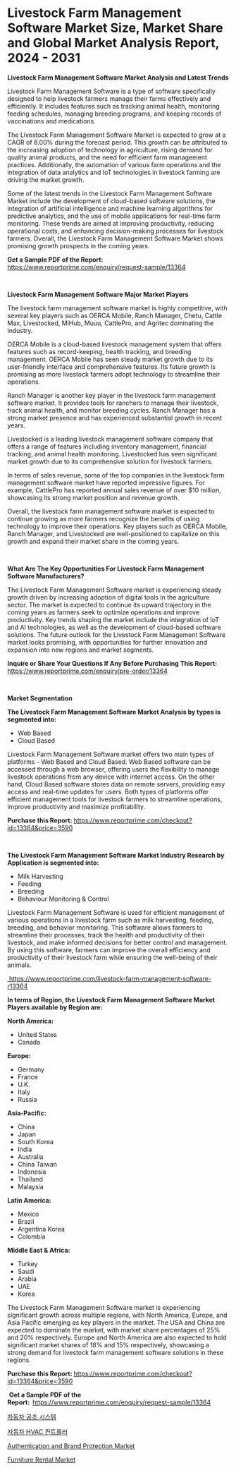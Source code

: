 <p><h1>Livestock Farm Management Software Market Size, Market Share and Global Market Analysis Report, 2024 - 2031</h1></p><p><strong>Livestock Farm Management Software Market Analysis and Latest Trends</strong></p>
<p><p>Livestock Farm Management Software is a type of software specifically designed to help livestock farmers manage their farms effectively and efficiently. It includes features such as tracking animal health, monitoring feeding schedules, managing breeding programs, and keeping records of vaccinations and medications.</p><p>The Livestock Farm Management Software Market is expected to grow at a CAGR of 8.00% during the forecast period. This growth can be attributed to the increasing adoption of technology in agriculture, rising demand for quality animal products, and the need for efficient farm management practices. Additionally, the automation of various farm operations and the integration of data analytics and IoT technologies in livestock farming are driving the market growth.</p><p>Some of the latest trends in the Livestock Farm Management Software Market include the development of cloud-based software solutions, the integration of artificial intelligence and machine learning algorithms for predictive analytics, and the use of mobile applications for real-time farm monitoring. These trends are aimed at improving productivity, reducing operational costs, and enhancing decision-making processes for livestock farmers. Overall, the Livestock Farm Management Software Market shows promising growth prospects in the coming years.</p></p>
<p><strong>Get a Sample PDF of the Report:&nbsp;</strong> <a href="https://www.reportprime.com/enquiry/request-sample/13364">https://www.reportprime.com/enquiry/request-sample/13364</a></p>
<p>&nbsp;</p>
<p><strong>Livestock Farm Management Software Major Market Players</strong></p>
<p><p>The livestock farm management software market is highly competitive, with several key players such as OERCA Mobile, Ranch Manager, Chetu, Cattle Max, Livestocked, MiHub, Muuu, CattlePro, and Agritec dominating the industry.</p><p>OERCA Mobile is a cloud-based livestock management system that offers features such as record-keeping, health tracking, and breeding management. OERCA Mobile has seen steady market growth due to its user-friendly interface and comprehensive features. Its future growth is promising as more livestock farmers adopt technology to streamline their operations.</p><p>Ranch Manager is another key player in the livestock farm management software market. It provides tools for ranchers to manage their livestock, track animal health, and monitor breeding cycles. Ranch Manager has a strong market presence and has experienced substantial growth in recent years.</p><p>Livestocked is a leading livestock management software company that offers a range of features including inventory management, financial tracking, and animal health monitoring. Livestocked has seen significant market growth due to its comprehensive solution for livestock farmers.</p><p>In terms of sales revenue, some of the top companies in the livestock farm management software market have reported impressive figures. For example, CattlePro has reported annual sales revenue of over $10 million, showcasing its strong market position and revenue growth.</p><p>Overall, the livestock farm management software market is expected to continue growing as more farmers recognize the benefits of using technology to improve their operations. Key players such as OERCA Mobile, Ranch Manager, and Livestocked are well-positioned to capitalize on this growth and expand their market share in the coming years.</p></p>
<p>&nbsp;</p>
<p><strong>What Are The Key Opportunities For Livestock Farm Management Software Manufacturers?</strong></p>
<p><p>The Livestock Farm Management Software market is experiencing steady growth driven by increasing adoption of digital tools in the agriculture sector. The market is expected to continue its upward trajectory in the coming years as farmers seek to optimize operations and improve productivity. Key trends shaping the market include the integration of IoT and AI technologies, as well as the development of cloud-based software solutions. The future outlook for the Livestock Farm Management Software market looks promising, with opportunities for further innovation and expansion into new regions and market segments.</p></p>
<p><strong>Inquire or Share Your Questions If Any Before Purchasing This Report:</strong> <a href="https://www.reportprime.com/enquiry/pre-order/13364">https://www.reportprime.com/enquiry/pre-order/13364</a></p>
<p>&nbsp;</p>
<p><strong>Market Segmentation</strong></p>
<p><strong>The Livestock Farm Management Software Market Analysis by types is segmented into:</strong></p>
<p><ul><li>Web Based</li><li>Cloud Based</li></ul></p>
<p><p>Livestock Farm Management Software market offers two main types of platforms - Web Based and Cloud Based. Web Based software can be accessed through a web browser, offering users the flexibility to manage livestock operations from any device with internet access. On the other hand, Cloud Based software stores data on remote servers, providing easy access and real-time updates for users. Both types of platforms offer efficient management tools for livestock farmers to streamline operations, improve productivity and maximize profitability.</p></p>
<p><strong>Purchase this Report:&nbsp;</strong><a href="https://www.reportprime.com/checkout?id=13364&price=3590">https://www.reportprime.com/checkout?id=13364&price=3590</a></p>
<p>&nbsp;</p>
<p><strong>The Livestock Farm Management Software Market Industry Research by Application is segmented into:</strong></p>
<p><ul><li>Milk Harvesting</li><li>Feeding</li><li>Breeding</li><li>Behaviour Monitoring & Control</li></ul></p>
<p><p>Livestock Farm Management Software is used for efficient management of various operations in a livestock farm such as milk harvesting, feeding, breeding, and behavior monitoring. This software allows farmers to streamline their processes, track the health and productivity of their livestock, and make informed decisions for better control and management. By using this software, farmers can improve the overall efficiency and productivity of their livestock farm while ensuring the well-being of their animals.</p></p>
<p><a href="https://www.reportprime.com/livestock-farm-management-software-r13364">&nbsp;https://www.reportprime.com/livestock-farm-management-software-r13364</a></p>
<p><strong>In terms of Region, the Livestock Farm Management Software Market Players available by Region are:</strong></p>
<p>
    <p> <strong> North America: </strong>
        <ul>
            <li>United States</li>
            <li>Canada</li>
        </ul>
        </p> 
    <p> <strong> Europe: </strong>
        <ul>
            <li>Germany</li>
            <li>France</li>
            <li>U.K.</li>
            <li>Italy</li>
            <li>Russia</li>
        </ul>
        </p> 
    <p> <strong> Asia-Pacific: </strong>
        <ul>
            <li>China</li>
            <li>Japan</li>
            <li>South Korea</li>
            <li>India</li>
            <li>Australia</li>
            <li>China Taiwan</li>
            <li>Indonesia</li>
            <li>Thailand</li>
            <li>Malaysia</li>
        </ul>
        </p> 
    <p> <strong> Latin America: </strong>
        <ul>
            <li>Mexico</li>
            <li>Brazil</li>
            <li>Argentina Korea</li>
            <li>Colombia</li>
        </ul>
        </p> 
    <p> <strong> Middle East & Africa: </strong>
        <ul>
            <li>Turkey</li>
            <li>Saudi</li>
            <li>Arabia</li>
            <li>UAE</li>
            <li>Korea</li>
        </ul>
    </p>
    </p>
<p><p>The Livestock Farm Management Software market is experiencing significant growth across multiple regions, with North America, Europe, and Asia Pacific emerging as key players in the market. The USA and China are expected to dominate the market, with market share percentages of 25% and 20% respectively. Europe and North America are also expected to hold significant market shares of 18% and 15% respectively, showcasing a strong demand for livestock farm management software solutions in these regions.</p></p>
<p><strong>Purchase this Report: </strong><a href="https://www.reportprime.com/checkout?id=13364&price=3590">https://www.reportprime.com/checkout?id=13364&price=3590</a></p>
<p>&nbsp;<strong>Get a Sample PDF of the Report:&nbsp;&nbsp;</strong><a href="https://www.reportprime.com/enquiry/request-sample/13364">https://www.reportprime.com/enquiry/request-sample/13364</a></p>
<p><strong></strong></p>
<p><p><a href="https://github.com/wallacBahrtyinger567686/Market-Research-Report-List-1/blob/main/670880722449.md">자동차 공조 시스템</a></p><p><a href="https://github.com/WilburKihn5676/Market-Research-Report-List-1/blob/main/902025422448.md">자동차 HVAC 컨트롤러</a></p><p><a href="https://github.com/jodemen/Market-Research-Report-List-2/blob/main/authentication-and-brand-protection-market.md">Authentication and Brand Protection Market</a></p><p><a href="https://github.com/Sarissaschmalingtr6fz2739/Market-Research-Report-List-2/blob/main/furniture-rental-market.md">Furniture Rental Market</a></p></p>